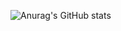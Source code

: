 ![Anurag's GitHub stats](https://github-readme-stats.vercel.app/api?username=joongkyu-park&show_icons=true&theme=radical)
